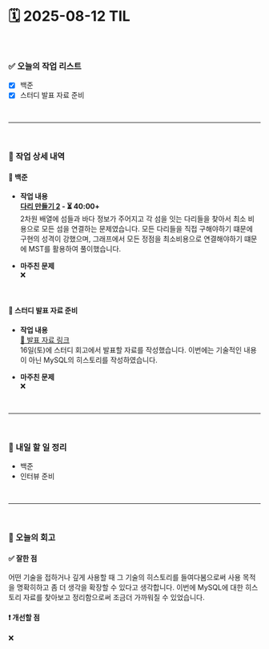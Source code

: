 # 🗓️ 2025-08-12 TIL

<br>

### ✅ 오늘의 작업 리스트  
- [x] 백준
- [x] 스터디 발표 자료 준비

<br>

---

<br>

### 📌 작업 상세 내역  

#### 🔹 백준
- **작업 내용**<br>
**[다리 만들기 2](https://www.acmicpc.net/problem/17472) - ⏳ 40:00+**<br>
2차원 배열에 섬들과 바다 정보가 주어지고 각 섬을 잇는 다리들을 찾아서 최소 비용으로 모든 섬을 연결하는 문제였습니다. 모든 다리들을 직접 구해야하기 떄문에 구현의 성격이 강했으며, 그래프에서 모든 정점을 최소비용으로 연결해야하기 떄문에 MST를 활용하여 풀이했습니다.

- **마주친 문제**<br>
❌

<br>

#### 🔹 스터디 발표 자료 준비
- **작업 내용**<br>
[🔗 발표 자료 링크](https://bronze-humerus-068.notion.site/MySQL-242207dd9eb8807ba9cdd718c59d5298?source=copy_link)<br>
16일(토)에 스터디 회고에서 발표할 자료를 작성했습니다. 이번에는 기술적인 내용이 아닌 MySQL의 히스토리를 작성하였습니다.


- **마주친 문제**<br>
❌

<br>


---

<br>

### 🚀 내일 할 일 정리  

- 백준
- 인터뷰 준비

<br>

---

<br>

### 🧐 오늘의 회고  

#### ✅ 잘한 점
어떤 기술을 접하거나 깊게 사용할 때 그 기술의 히스토리를 들여다봄으로써 사용 목적을 명확히하고 좀 더 생각을 확장할 수 있다고 생각합니다. 이번에 MySQL에 대한 히스토리 자료를 찾아보고 정리함으로써 조금더 가까워질 수 있었습니다.

#### ❗ 개선할 점
❌


<br><br><br>